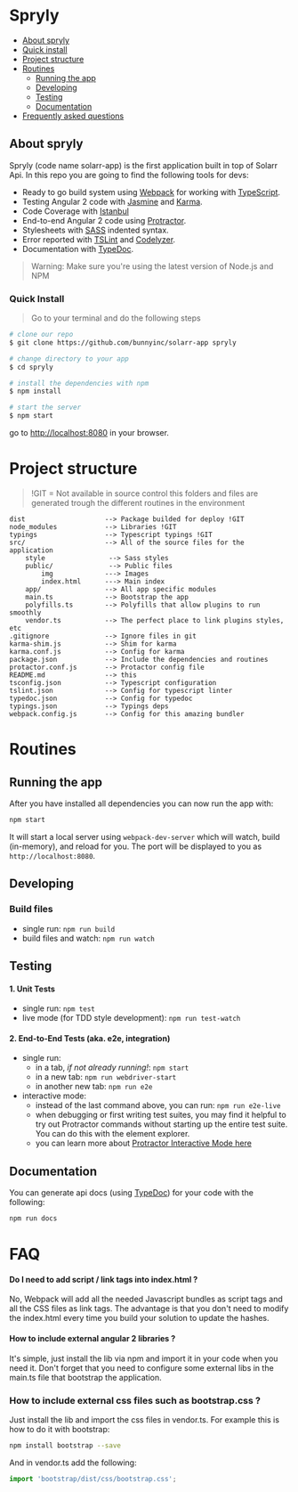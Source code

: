 # Spryly


* [About spryly](#about-spryly)
* [Quick install](#quick-install)
* [Project structure](#project-structure)
* [Routines](#routines)
    * [Running the app](#running-the-app)
    * [Developing](#developing)
    * [Testing](#testing)
    * [Documentation](#documentation)
* [Frequently asked questions](#faq)

## About spryly
Spryly (code name solarr-app) is the first application built in top of Solarr Api. In this repo you are going to find the following tools for devs:

* Ready to go build system using [Webpack](https://webpack.github.io/docs/) for working with [TypeScript](http://www.typescriptlang.org/).
* Testing Angular 2 code with [Jasmine](http://jasmine.github.io/) and [Karma](http://karma-runner.github.io/).
* Code Coverage with [Istanbul](https://github.com/gotwarlost/istanbul)
* End-to-end Angular 2 code using [Protractor](https://angular.github.io/protractor/).
* Stylesheets with [SASS](http://sass-lang.com/) indented syntax.
* Error reported with [TSLint](http://palantir.github.io/tslint/) and [Codelyzer](https://github.com/mgechev/codelyzer).
* Documentation with [TypeDoc](http://typedoc.io/).

>Warning: Make sure you're using the latest version of Node.js and NPM




### Quick Install

> Go to your terminal and do the following steps

```bash
# clone our repo
$ git clone https://github.com/bunnyinc/solarr-app spryly

# change directory to your app
$ cd spryly

# install the dependencies with npm
$ npm install

# start the server
$ npm start
```
go to [http://localhost:8080](http://localhost:8080) in your browser.

# Project structure

> !GIT = Not available in source control this folders and files are generated trough the different routines in the environment
```
dist                    --> Package builded for deploy !GIT
node_modules            --> Libraries !GIT
typings                 --> Typescript typings !GIT
src/                    --> All of the source files for the application
    style                --> Sass styles
    public/              --> Public files
        img             ---> Images
        index.html      ---> Main index
    app/                --> All app specific modules
    main.ts             --> Bootstrap the app
    polyfills.ts        --> Polyfills that allow plugins to run smoothly
    vendor.ts           --> The perfect place to link plugins styles, etc
.gitignore              --> Ignore files in git
karma-shim.js           --> Shim for karma
karma.conf.js           --> Config for karma
package.json            --> Include the dependencies and routines
protactor.conf.js       --> Protactor config file
README.md               --> this
tsconfig.json           --> Typescript configuration
tslint.json             --> Config for typescript linter
typedoc.json            --> Config for typedoc
typings.json            --> Typings deps
webpack.config.js       --> Config for this amazing bundler
```



# Routines

## Running the app

After you have installed all dependencies you can now run the app with:

```bash
npm start
```

It will start a local server using `webpack-dev-server` which will watch, build (in-memory), and reload for you. The port will be displayed to you as `http://localhost:8080`.

## Developing

### Build files

* single run: `npm run build`
* build files and watch: `npm run watch`

## Testing

#### 1. Unit Tests

* single run: `npm test`
* live mode (for TDD style development): `npm run test-watch`

#### 2. End-to-End Tests (aka. e2e, integration)

* single run:
  * in a tab, *if not already running!*: `npm start`
  * in a new tab: `npm run webdriver-start`
  * in another new tab: `npm run e2e`
* interactive mode:
  * instead of the last command above, you can run: `npm run e2e-live`
  * when debugging or first writing test suites, you may find it helpful to try out Protractor commands without starting up the entire test suite. You can do this with the element explorer.
  * you can learn more about [Protractor Interactive Mode here](https://github.com/angular/protractor/blob/master/docs/debugging.md#testing-out-protractor-interactively)

## Documentation

You can generate api docs (using [TypeDoc](http://typedoc.io/)) for your code with the following:
```bash
npm run docs
```

# FAQ

#### Do I need to add script / link tags into index.html ?

No, Webpack will add all the needed Javascript bundles as script tags and all the CSS files as link tags. The advantage is that you don't need to modify the index.html every time you build your solution to update the hashes.

#### How to include external angular 2 libraries ?

It's simple, just install the lib via npm and import it in your code when you need it. Don't forget that you need to configure some external libs in the main.ts file that bootstrap the application.

### How to include external css files such as bootstrap.css ?

Just install the lib and import the css files in vendor.ts. For example this is how to do it with bootstrap:

```sh
npm install bootstrap --save
```

And in vendor.ts add the following:

```ts
import 'bootstrap/dist/css/bootstrap.css';
```


